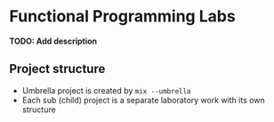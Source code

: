 # Functional Programming Labs

**TODO: Add description**

## Project structure
- Umbrella project is created by `mix --umbrella`
- Each sub (child) project is a separate laboratory work with its own structure
